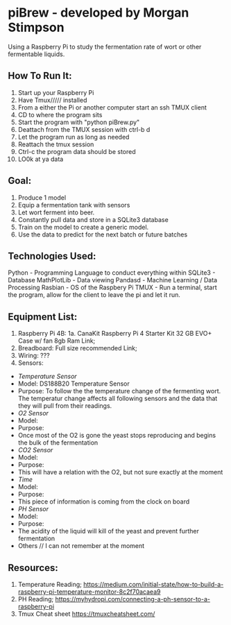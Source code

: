 # piBrew - developed by Morgan Stimpson
Using a Raspberry Pi to study the fermentation rate of wort or other fermentable liquids.

## How To Run It:
1.  Start up your Raspberry Pi
2.  Have Tmux///// installed
3.  From a either the Pi or another computer start an ssh TMUX client
4.  CD to where the program sits
5.  Start the program with "python piBrew.py"
6.  Deattach from the TMUX session with ctrl-b d
7.  Let the program run as long as needed
8.  Reattach the tmux session
9.  Ctrl-c the program data should be stored
10. LO0k at ya data

## Goal:
1. Produce 1 model
2. Equip a fermentation tank with sensors
3. Let wort ferment into beer.
4. Constantly pull data and store in a SQLite3 database
5. Train on the model to create a generic model.
6. Use the data to predict for the next batch or future batches

## Technologies Used:
Python      - Programming Language to conduct everything within
SQLite3     - Database
MathPlotLib - Data viewing
Pandasd     - Machine Learning / Data Processing
Rasbian     - OS of the Raspbery Pi
TMUX        - Run a terminal, start the program, allow for the client to leave the pi and let it run.

## Equipment List:
1. Raspberry Pi 4B:
    1a. CanaKit Raspberry Pi 4 Starter Kit
        32 GB EVO+
        Case w/ fan
        8gb Ram
        Link;
2. Breadboard:
    Full size recommended
    Link;
3. Wiring:
    ???
4. Sensors:
* *Temperature Sensor*
* Model: DS188B20 Temperature Sensor
* Purpose: To follow the the temperature change of the fermenting wort. The temperatur change affects all following sensors and the data that they will pull from their readings.
* *O2 Sensor* 
* Model:
* Purpose:
* Once most of the O2 is gone the yeast stops reproducing and begins the bulk of the fermentation
* *CO2 Sensor*
* Model:
* Purpose: 
* This will have a relation with the O2, but not sure exactly at the moment
* *Time*
* Model:
* Purpose:
* This piece of information is coming from the clock on board
* *PH Sensor*
* Model:
* Purpose: 
* The acidity of the liquid will kill of the yeast and prevent further fermentation
* Others // I can not remember at the moment

## Resources:
1. Temperature Reading;
    https://medium.com/initial-state/how-to-build-a-raspberry-pi-temperature-monitor-8c2f70acaea9
2. PH Reading;
    https://myhydropi.com/connecting-a-ph-sensor-to-a-raspberry-pi
3. Tmux Cheat sheet
    https://tmuxcheatsheet.com/
